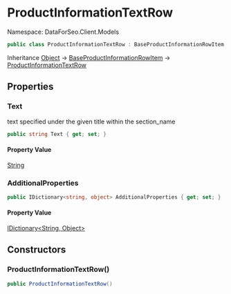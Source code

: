 # ProductInformationTextRow

Namespace: DataForSeo.Client.Models

```csharp
public class ProductInformationTextRow : BaseProductInformationRowItem
```

Inheritance [Object](https://docs.microsoft.com/en-us/dotnet/api/system.object) → [BaseProductInformationRowItem](./dataforseo.client.models.baseproductinformationrowitem.md) → [ProductInformationTextRow](./dataforseo.client.models.productinformationtextrow.md)

## Properties

### **Text**

text specified under the given title within the section_name

```csharp
public string Text { get; set; }
```

#### Property Value

[String](https://docs.microsoft.com/en-us/dotnet/api/system.string)<br>

### **AdditionalProperties**

```csharp
public IDictionary<string, object> AdditionalProperties { get; set; }
```

#### Property Value

[IDictionary&lt;String, Object&gt;](https://docs.microsoft.com/en-us/dotnet/api/system.collections.generic.idictionary-2)<br>

## Constructors

### **ProductInformationTextRow()**

```csharp
public ProductInformationTextRow()
```
